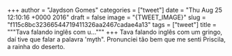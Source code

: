 
+++
author = "Jaydson Gomes"
categories = ["tweet"]
date = "Thu Aug 25 12:10:16 +0000 2016"
draft = false
image = "{TWEET_IMAGE}"
slug = "f115c8bc32366544719411326aa2467cadae4a13"
tags = ["tweet"]
title = """Tava falando inglês com u..."""
+++
Tava falando inglês com um gringo, daí tive que falar a palavra 'myth". Pronunciei tão bem que me senti Priscila, a rainha do deserto.
